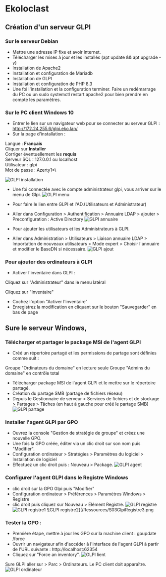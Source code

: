 # Ekoloclast

## Création d'un serveur GLPI
### Sur le serveur Debian
- Mettre une adresse IP fixe et avoir internet.
- Télécharger les mises à jour et les installés (apt update && apt upgrade -y)
- Installation de Apache2
- Installation et configuration de Mariadb
- Installation de GLPI
- Installation et configuration de PHP 8.3
- Une foi l'installation et la configuration terminer. Faire un redémarrage du PC ou un sudo systemctl restart apache2 pour bien prendre en compte les paramètres.

### Sur le PC client Windows 10
- Entrer le lien sur un navigateur web pour se connecter au serveur GLPI : http://172.24.255.6/glpi.eko.lan/
- Sur la page d'installation :

Langue : **Français**\
Cliquer sur **Installer**\
Corriger éventuellement les **requis**\
Serveur SQL : 127.0.0.1 ou localhost\
Utilisateur : glpi\
Mot de passe : Azerty1*\

![GLPI installation](/Ressources/S03_GlpiInstallation.png)

- Une foi connectée avec le compte administrateur glpi, vous arriver sur le menu de Glpi.
![GLPI menu](/Ressources/S03_GlpiMenu.png)

- Pour faire le lien entre GLPI et l'AD.(Utilisateurs et Administrateur)
- Aller dans Configuration > Authentification > Annuaire LDAP > ajouter > Preconfiguration : Active Directory
![GLPI annuaire](/Ressources/S03_GlpiAnnuaireLDPA.png)

- Pour ajouter les utilisateurs et les Administrateurs à GLPI.
- Aller dans Administration > Utilisateurs > Liaison annuaire LDAP > Importation de nouveaux utilisateurs > Mode expert > Choisir l'annuaire et modifier le BaseDN si nécessaire.
![GLPI ajout](/Ressources/S03_GlpiAjoutDesUtilisateursetAdmin.png)

### Pour ajouter des ordinateurs à GLPI 
- Activer l'inventaire dans GLPI :

Cliquez sur "Administrateur" dans le menu latéral

Cliquez sur "Inventaire"

- Cochez l'option "Activer l'inventaire" 
- Enregistrez la modification en cliquant sur le bouton "Sauvegarder" en bas de page

## Sure le serveur Windows,
### Télécharger et partager le package MSI de l'agent GLPI
- Créé un répertoire partagé et les permissions de partage sont définies comme suit :

Groupe "Ordinateurs du domaine" en lecture seule
Groupe "Admins du domaine" en contrôle total

- Télécharger package MSI de l'agent GLPI et le mettre sur le répertoire partagé.
- Création du partage SMB (partage de fichiers réseau)
- Depuis le Gestionnaire de serveur > Services de fichiers et de stockage > Partages > Tâches (en haut à gauche pour créé le partage SMB)
![GLPI partage](/Ressources/S03_ServeurPartageGlpi.png)

### Installer l'agent GLPI par GPO
- Ouvrez la console "Gestion de stratégie de groupe" et créez une nouvelle GPO.
- Une fois la GPO créée, éditer via un clic droit sur son nom puis "Modifier".
- Configuration ordinateur > Stratégies > Paramètres du logiciel > Installation de logiciel
- Effectuez un clic droit puis : Nouveau > Package.
![GLPI agent](/Ressources/S03_GpoGlpiAgent.png)

### Configurer l'agent GLPI dans le Registre Windows
- clic droit sur la GPO Glpi puis "Modifier"
- Configuration ordinateur > Préférences > Paramètres Windows > Registre
- clic droit puis cliquez sur Nouveau > Elément Registre.
![GLPI registre](/Ressources/S03_GlpiRegistry.png)
![GLPI registre1](/Ressources/S03GlpiRegitre2.png)
![GLPI registre2](/Ressources/S03GlpiRegistre3.png
### Tester la GPO :
- Première étape, mettre à jour les GPO sur la machine client : gpupdate /force
- Ouvrir un navigateur afin d'accéder à l'interface de l'agent GLPI à partir de l'URL suivante : http://localhost:62354
- Cliquez sur "Force an inventory".
![GLPI lient](/Ressources/S03_GlpiLient.png)

Sure GLPI aller sur > Parc > Ordinateurs. Le PC client doit apparaître.
![GLPI ordinateur](/Ressources/S03_GlpiOrdinateur.png)

